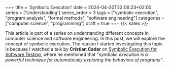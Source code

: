 +++
title = 'Symbolic Execution'
date = 2024-04-20T22:06:23+02:00
series = ['Understanding']
series_order = 3
tags = ["symbolic execution", "program analysis", "formal methods", "software engineering"]
categories = ["computer science", "programming"]
draft = true
+++
{{< katex >}}
<!-- tags = ..."abstract interpretation", "static analysis", "dynamic analysis", "concolic testing", "symbolic testing", "symbolic evaluation", "symbolic reasoning", "symbolic computation", "symbolic evaluation" -->
This article is part of a series on understanding different concepts in computer science and software engineering.
In this post, we will explore the concept of symbolic execution.
The reason I started investigating this topic is because I watched a talk by **Cristian Cadar** on [Symbolic Execution for Software Testing](https://www.youtube.com/watch?v=xXk8rDEwhBo), where he mentioned that *"symbolic execution is a powerful technique for automatically exploring the behaviors of programs"*.
